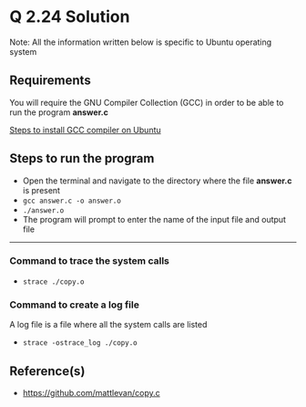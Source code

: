 
# Q 2.24 Solution

Note: All the information written below is specific to Ubuntu operating system

## Requirements

You will require the GNU Compiler Collection (GCC) in order to be able to run the program **answer.c**

[Steps to install GCC compiler on Ubuntu](https://linuxize.com/post/how-to-install-gcc-compiler-on-ubuntu-18-04/#installing-gcc-on-ubuntu)

## Steps to run the program
 - Open the terminal and navigate to the directory where the file **answer.c** is present
 - `gcc answer.c -o answer.o`
 - `./answer.o`
 - The program will prompt to enter the name of the input file and output file

---
### Command to trace the system calls 
- `strace ./copy.o`

### Command to create a log file
A log file is a file where all the system calls are listed
- `strace -ostrace_log ./copy.o`

## Reference(s)
- https://github.com/mattlevan/copy.c
